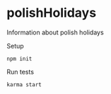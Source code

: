 # polishHolidays
Information about polish holidays

Setup

<code>npm init</code>

Run tests

<code>karma start</code>


